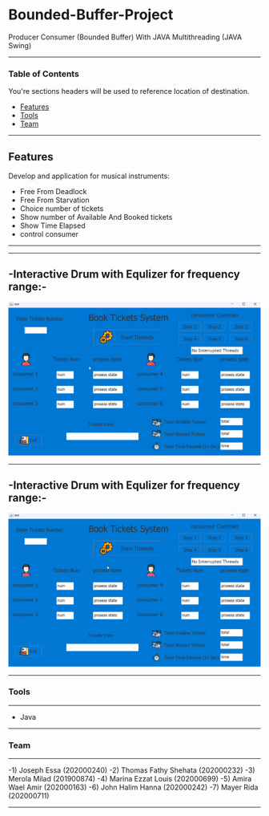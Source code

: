 # Bounded-Buffer-Project
Producer Consumer (Bounded Buffer) With JAVA Multithreading (JAVA Swing)

----
### Table of Contents
You're sections headers will be used to reference location of destination.

- [Features](#Features)
- [Tools](#Tools)
- [Team](#Team)
---

## Features

Develop and application for musical instruments: 

- Free From Deadlock
- Free From Starvation
- Choice number of tickets
- Show number of Available And Booked tickets
- Show Time Elapsed
- control consumer

---

---
-Interactive Drum with Equlizer for frequency range:-
---
![](https://github.com/Joseph-Essa/Bounded-Buffer-Project/blob/main/Gifs/Animation.gif)

---
-Interactive Drum with Equlizer for frequency range:-
---
![](https://github.com/Joseph-Essa/Bounded-Buffer-Project/blob/main/Gifs/Animation1.gif)

---
### Tools
----
- Java
----
### Team
----
-1) Joseph Essa (202000240)
-2) Thomas Fathy Shehata (202000232) 
-3) Merola Milad (201900874)
-4) Marina Ezzat Louis (202000699) 
-5) Amira Wael Amir (202000163)
-6) John Halim Hanna (202000242)
-7) Mayer Rida (202000711)

----


